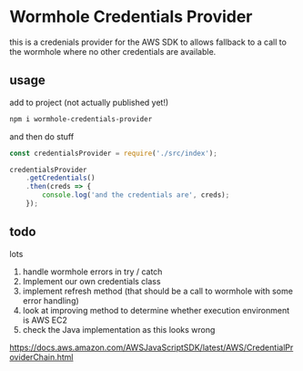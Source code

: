 # Wormhole Credentials Provider

this is a credenials provider for the AWS SDK to allows fallback to a call to the wormhole where no other credentials are available.

## usage

add to project (not actually published yet!)

```bash
npm i wormhole-credentials-provider
```

and then do stuff

```javascript
const credentialsProvider = require('./src/index');

credentialsProvider
    .getCredentials()
    .then(creds => {
        console.log('and the credentials are', creds);
    });
```

## todo

lots

1. handle wormhole errors in try / catch
1. Implement our own credentials class
1. implement refresh method (that should be a call to wormhole with some error handling)
1. look at improving method to determine whether execution environment is AWS EC2
1. check the Java implementation as this looks wrong


https://docs.aws.amazon.com/AWSJavaScriptSDK/latest/AWS/CredentialProviderChain.html